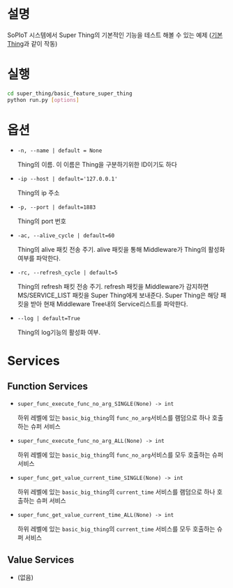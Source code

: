 # 설명

SoPIoT 시스템에서 Super Thing의 기본적인 기능을 테스트 해볼 수 있는 예제 
([기본 Thing](https://www.notion.so/Thing-3211d2394d72472bab238b0b004ee6bc)과 같이 작동)

# 실행

```bash
cd super_thing/basic_feature_super_thing
python run.py [options]
```

# 옵션

- `-n, --name | default = None`
    
    Thing의 이름. 이 이름은 Thing을 구분하기위한 ID이기도 하다 
    
- `-ip --host | default='127.0.0.1'`
    
    Thing의 ip 주소
    
- `-p, --port | default=1883`
    
    Thing의 port 번호
    
- `-ac, --alive_cycle | default=60`
    
    Thing의 alive 패킷 전송 주기. alive 패킷을 통해 Middleware가 Thing의 활성화 여부를 파악한다. 
    
- `-rc, --refresh_cycle | default=5`
    
    Thing의 refresh 패킷 전송 주기. refresh 패킷을 Middleware가 감지하면 MS/SERVICE_LIST 패킷을 Super Thing에게 보내준다. Super Thing은 해당 패킷을 받아 현재 Middleware Tree내의 Service리스트를 파악한다. 
    
- `--log | default=True`
    
    Thing의 log기능의 활성화 여부. 
    

# Services

## Function Services

- `super_func_execute_func_no_arg_SINGLE(None) -> int`
    
    하위 레벨에 있는 `basic_big_thing`의 `func_no_arg`서비스를 램덤으로 하나 호출하는 슈퍼 서비스
    
- `super_func_execute_func_no_arg_ALL(None) -> int`
    
    하위 레벨에 있는 `basic_big_thing`의 `func_no_arg`서비스를 모두 호출하는 슈퍼 서비스
    
- `super_func_get_value_current_time_SINGLE(None) -> int`
    
    하위 레벨에 있는 `basic_big_thing`의 `current_time` 서비스를 램덤으로 하나 호출하는 슈퍼 서비스
    
- `super_func_get_value_current_time_ALL(None) -> int`
    
    하위 레벨에 있는 `basic_big_thing`의 `current_time` 서비스를 모두 호출하는 슈퍼 서비스
    

## Value Services

- (없음)